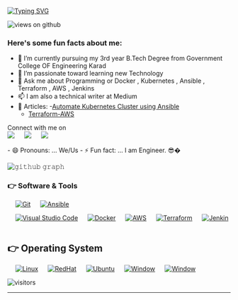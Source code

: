 [![Typing SVG](https://readme-typing-svg.herokuapp.com?font=Architects+Daughter&color=7AF79A&size=30&lines=Hey!+It's+Nehal+Ingole!;I'm+Engineer)](https://git.io/typing-svg)

<img src="https://komarev.com/ghpvc/?username=Ingole712521&label=Views&color=brightgreen&style=flat-square" alt="views on github" />

<h3> Here's some fun facts about me: </h3>

- 🔭 I’m currently pursuing my 3rd year B.Tech Degree from Government College OF Engineering Karad
- 🌱 I’m passionate toward learning new Technology
- 💬 Ask me about Programming or Docker , Kubernetes , Ansible , Terraform , AWS , Jenkins
- 📫 I am also a technical writer at Medium 
-  📰 Articles: 
	-[Automate Kubernetes Cluster using Ansible](https://medium.com/@nehalingole2001/automate-kubernetes-cluster-using-ansible-fa05d78d9f54) 
	- [Terraform-AWS](https://medium.com/@nehalingole2001/terraform-aws-969d63923d78)

<p>Connect with me on
<br>	
<a target="_blank" href="https://www.linkedin.com/in/nehal-ingole/"><img src="https://img.shields.io/badge/-LinkedIn-0077B5?style=for-the-badge&logo=Linkedin&logoColor=white"></img></a>
&emsp;
<a target="_blank" href="mailto:nehalingole2001@gmail.com"
><img src="https://img.shields.io/badge/-Gmail-D14836?style=for-the-badge&logo=Gmail&logoColor=white"></img></a>
&emsp;
<a target="_blank" href="https://medium.com/@nehalingole2001"><img src="https://img.shields.io/badge/Medium-12100E?style=for-the-badge&logo=medium&logoColor=white"></img></a>


<br>
</p>
- 😄 Pronouns: ... We/Us
- ⚡ Fun fact: ... I am Engineer. 😎�



![𝚐𝚒𝚝𝚑𝚞𝚋 𝚐𝚛𝚊𝚙𝚑](https://activity-graph.herokuapp.com/graph?username=Ingole712521&theme=gruvbox&hide_border=true&area=true)


 ### 👉 Software & Tools
 <p>
  &emsp;
     <a href="#"><img alt="Git" src="https://img.shields.io/badge/Git-F05032?style=for-the-badge&logo=git&logoColor=white"></a>
  &emsp;
     <a href="#"><img alt="Ansible" src="https://img.shields.io/badge/ansible-%231A1918.svg?style=for-the-badge&logo=ansible&logoColor=white"></a>	
    
  &emsp;
    <a href="#"><img alt="Visual Studio Code" src="https://img.shields.io/badge/Visual_Studio_Code-0078D4?style=for-the-badge&logo=visual%20studio%20code&logoColor=white"></a>
     &emsp;
    <a href="#"><img alt="Docker" src="https://img.shields.io/badge/Docker-2CA5E0?style=for-the-badge&logo=docker&logoColor=white"></a>
        &emsp;
    <a href="#"><img alt="AWS" src="https://img.shields.io/badge/Amazon_AWS-232F3E?style=for-the-badge&logo=amazon-aws&logoColor=white"></a>
    &emsp;
    <a href="#"><img alt="Terraform" src="https://img.shields.io/badge/terraform-%235835CC.svg?style=for-the-badge&logo=terraform&logoColor=white"></a>
    &emsp;
    <a href="#"><img alt="Jenkin" src="https://img.shields.io/badge/jenkins-%232C5263.svg?style=for-the-badge&logo=jenkins&logoColor=white"></a> 
    &emsp;
        &emsp;
    
</p>


 ## 👉 Operating System 
  <p>
    &emsp;
	 <a href="#"><img alt="Linux" src="https://img.shields.io/badge/Linux-FCC624?style=for-the-badge&logo=linux&logoColor=black"></a>
    &emsp;
	 <a href="#"><img alt="RedHat" src="https://img.shields.io/badge/Red%20Hat-EE0000?style=for-the-badge&logo=redhat&logoColor=white"></a>
    &emsp;
   	 <a href="#"><img alt="Ubuntu" src="https://img.shields.io/badge/Ubuntu-E95420?style=for-the-badge&logo=ubuntu&logoColor=white"></a> 
    &emsp;
   	 <a href="#"><img alt="Window" src="https://img.shields.io/badge/Windows-0078D6?style=for-the-badge&logo=windows&logoColor=white"></a> 
    &emsp;
   	 <a href="#"><img alt="Window" src="https://img.shields.io/badge/Windows-0078D6?style=for-the-badge&logo=windows&logoColor=white"></a> 
	
<br/>
<p>
    <img align="center" alt="visitors" src="https://gpvc.arturio.dev/dataonatangent"/>
</p>

------
